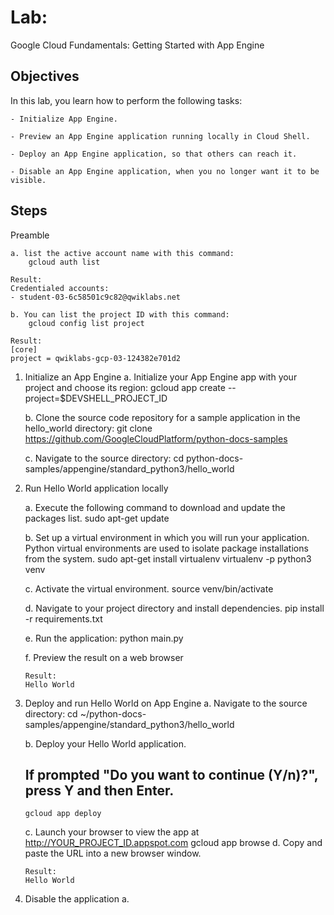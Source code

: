 # Lab: 
Google Cloud Fundamentals: Getting Started with App Engine


## Objectives
In this lab, you learn how to perform the following tasks:

	- Initialize App Engine.

	- Preview an App Engine application running locally in Cloud Shell.

	- Deploy an App Engine application, so that others can reach it.

	- Disable an App Engine application, when you no longer want it to be visible.


## Steps
Preamble

	a. list the active account name with this command: 
		gcloud auth list

	Result: 
	Credentialed accounts:
 	- student-03-6c58501c9c82@qwiklabs.net

 	b. You can list the project ID with this command:
 		gcloud config list project

 	Result: 
 	[core]
	project = qwiklabs-gcp-03-124382e701d2

1.  Initialize an App Engine 
	a. Initialize your App Engine app with your project and choose its region: 
		gcloud app create --project=$DEVSHELL_PROJECT_ID

	b. Clone the source code repository for a sample application in the hello_world directory:
		git clone https://github.com/GoogleCloudPlatform/python-docs-samples

	c. Navigate to the source directory:
		cd python-docs-samples/appengine/standard_python3/hello_world

2.	Run Hello World application locally

	a. Execute the following command to download and update the packages list.
		sudo apt-get update

	b. Set up a virtual environment in which you will run your application. Python virtual environments are used to isolate package installations from the system.
		sudo apt-get install virtualenv
		virtualenv -p python3 venv

	c. Activate the virtual environment.
		source venv/bin/activate

	d. Navigate to your project directory and install dependencies.
		pip install  -r requirements.txt

	e. Run the application:
		python main.py

	f. Preview the result on a web browser

		Result:
		Hello World

3.	Deploy and run Hello World on App Engine
	a. Navigate to the source directory:
		cd ~/python-docs-samples/appengine/standard_python3/hello_world

	b. Deploy your Hello World application.
	## If prompted "Do you want to continue (Y/n)?", press Y and then Enter.
		gcloud app deploy 

	c. Launch your browser to view the app at http://YOUR_PROJECT_ID.appspot.com
		gcloud app browse
	d. Copy and paste the URL into a new browser window.

		Result:
		Hello World

4. Disable the application
	a. 



	